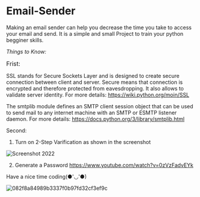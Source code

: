 # Email-Sender
Making an email sender can help you decrease the time you take to access your email and send.
It is a simple and small Project to train your python begginer skills.

*Things to Know:*

<font size=3> Frist:</font>

SSL stands for Secure Sockets Layer and is designed to create secure connection between client and server. 
Secure means that connection is encrypted and therefore protected from eavesdropping. It also allows to validate server identity.
For more details:
https://wiki.python.org/moin/SSL


The smtplib module defines an SMTP client session object that can be used to 
send mail to any internet machine with an SMTP or ESMTP listener daemon.
For more details:
https://docs.python.org/3/library/smtplib.html

Second:
1. Turn on 2-Step Varification as shown in the screenshot

![Screenshot 2022](https://user-images.githubusercontent.com/101124995/187748279-8a06cc5a-84f9-4ad1-a045-25585e232317.png)

2. Generate a Password https://www.youtube.com/watch?v=0zVzFadvEYk




Have a nice time coding(●'◡'●)

![082f8a84989b3337f0b97fd32cf3ef9c](https://user-images.githubusercontent.com/101124995/187745749-b5233bce-0a6d-4a72-bad9-e030956cee44.jpg)


